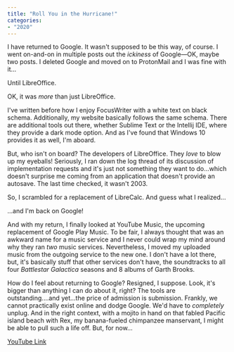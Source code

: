 ```yaml
---
title: "Roll You in the Hurricane!"
categories:
- "2020"
---
```


I have returned to Google. It wasn't supposed to be this way, of course.  I went on-and-on in multiple posts out the *ickiness* of Google—OK, maybe two posts.  I deleted Google and moved on to ProtonMail and I was fine with it...

Until LibreOffice.

OK, it was *more* than just LibreOffice.  

I've written before how I enjoy FocusWriter with a white text on black schema.  Additionally, my website basically  follows the same schema.  There are additional tools out there, whether Sublime Text or the Intellij IDE, where they provide a dark mode option.  And as I've found that Windows 10 provides it as well, I'm aboard.

But, who isn't on board?  The developers of LibreOffice.  They *love* to blow up my eyeballs!  Seriously, I ran down the log thread of its discussion of implementation requests and it's just not something they want to do...which doesn't surprise me coming from an application that doesn't provide an autosave. The last time checked, it wasn't 2003.

So, I scrambled for a replacement of LibreCalc.  And guess what I realized...

...and I'm back on Google!

And with my return, I finally looked at YouTube Music, the upcoming replacement of Google Play Music.  To be fair, I always thought that was an awkward name for a music service and I never could wrap my mind around why they ran *two* music services.  Nevertheless, I moved my uploaded music from the outgoing service to the new one.  I don't have a lot there, but, it's basically stuff that other services don't have, the soundtracks to all four *Battlestar Galactica* seasons and 8 albums of Garth Brooks.

How do I feel about returning to Google?  Resigned, I suppose.  Look, it's bigger than anything I can do about it, right?  The tools are outstanding....and yet...the price of admission is submission.  Frankly, we cannot practically exist online and dodge Google.  We'd have to *completely* unplug.  And in the right context, with a mojito in hand on that fabled Pacific island beach with Rex, my banana-fueled chimpanzee manservant, I might be able to pull such a life off.  But, for now...

[YouTube Link](https://www.youtube.com/watch?v=eMLhxHFhIsI)


